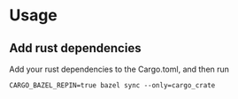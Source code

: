# Usage
## Add rust dependencies
Add your rust dependencies to the Cargo.toml, and then run
```shell
CARGO_BAZEL_REPIN=true bazel sync --only=cargo_crate
```